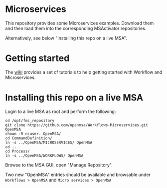 # Microservices
This repository provides some Microservices examples.
Download them and then load them into the corresponding MSActivator repositories. 

Alternatively, see below "Installing this repo on a live MSA".


# Getting started
The [wiki](https://github.com/ubiqube/Workflows-Microservices/wiki)
provides a set of tutorials to help getting started with Workflow and Microservices.


Installing this repo on a live MSA
==================================

Login to a live MSA as root and perform the following:

	cd /opt/fmc_repository
	git clone https://github.com/openmsa/Workflows-Microservices.git OpenMSA
	chown -R ncuser. OpenMSA/
	cd CommandDefinition/
	ln -s ../OpenMSA/MICROSERVICES/ OpenMSA
	cd ..
	cd Process/
	ln -s ../OpenMSA/WORKFLOWS/ OpenMSA


Browse to the MSA GUI, open "Manage Repository".

Two new "OpenMSA" entries should be available and browsable
under `Workflows > OpenMSA`  and `Micro services > OpenMSA`
